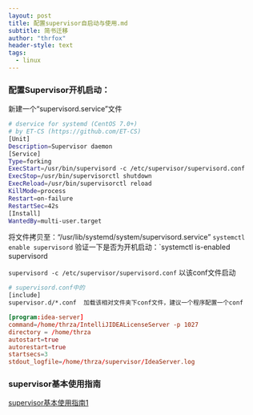 ```yaml
---
layout: post
title: 配置supervisor自启动与使用.md
subtitle: 简书迁移
author: "thrfox"
header-style: text
tags:
  - linux
---
```


### 配置Supervisor开机启动：
新建一个“supervisord.service”文件
```sh
# dservice for systemd (CentOS 7.0+) 
# by ET-CS (https://github.com/ET-CS) 
[Unit] 
Description=Supervisor daemon
[Service] 
Type=forking 
ExecStart=/usr/bin/supervisord -c /etc/supervisor/supervisord.conf 
ExecStop=/usr/bin/supervisorctl shutdown 
ExecReload=/usr/bin/supervisorctl reload 
KillMode=process 
Restart=on-failure 
RestartSec=42s
[Install] 
WantedBy=multi-user.target
```

将文件拷贝至：“/usr/lib/systemd/system/supervisord.service”
`systemctl enable supervisord`
验证一下是否为开机启动：`systemctl is-enabled supervisord


`supervisord -c /etc/supervisor/supervisord.conf` 以该conf文件启动
```sh 
# supervisord.conf中的
[include]
supervisor.d/*.conf  加载该相对文件夹下conf文件，建议一个程序配置一个conf
```
```ideaServer.conf
[program:idea-server]
command=/home/thrza/IntelliJIDEALicenseServer -p 1027
directory = /home/thrza
autostart=true
autorestart=true
startsecs=3
stdout_logfile=/home/thrza/supervisor/IdeaServer.log
```

### supervisor基本使用指南
[supervisor基本使用指南1](https://www.cnblogs.com/zhoujinyi/p/6073705.html)

